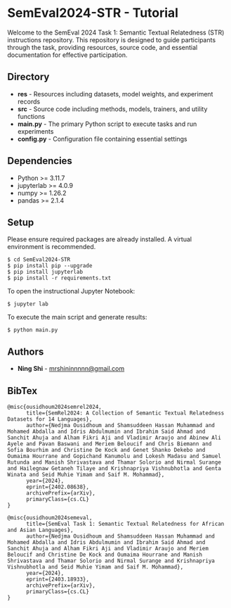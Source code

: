# SemEval2024-STR - Tutorial
Welcome to the SemEval 2024 Task 1: Semantic Textual Relatedness (STR) instructions repository. This repository is designed to guide participants through the task, providing resources, source code, and essential documentation for effective participation.

## Directory
+ **res** - Resources including datasets, model weights, and experiment records
+ **src** - Source code including methods, models, trainers, and utility functions
+ **main.py** - The primary Python script to execute tasks and run experiments
+ **config.py** - Configuration file containing essential settings

## Dependencies
+ Python >= 3.11.7
+ jupyterlab >= 4.0.9
+ numpy >= 1.26.2
+ pandas >= 2.1.4

## Setup
Please ensure required packages are already installed. A virtual environment is recommended.
```
$ cd SemEval2024-STR
$ pip install pip --upgrade
$ pip install jupyterlab
$ pip install -r requirements.txt
```
To open the instructional Jupyter Notebook:
```
$ jupyter lab
```
To execute the main script and generate results:
```
$ python main.py
```

## Authors
* **Ning Shi** - mrshininnnnn@gmail.com

## BibTex
```
@misc{ousidhoum2024semrel2024,
      title={SemRel2024: A Collection of Semantic Textual Relatedness Datasets for 14 Languages}, 
      author={Nedjma Ousidhoum and Shamsuddeen Hassan Muhammad and Mohamed Abdalla and Idris Abdulmumin and Ibrahim Said Ahmad and Sanchit Ahuja and Alham Fikri Aji and Vladimir Araujo and Abinew Ali Ayele and Pavan Baswani and Meriem Beloucif and Chris Biemann and Sofia Bourhim and Christine De Kock and Genet Shanko Dekebo and Oumaima Hourrane and Gopichand Kanumolu and Lokesh Madasu and Samuel Rutunda and Manish Shrivastava and Thamar Solorio and Nirmal Surange and Hailegnaw Getaneh Tilaye and Krishnapriya Vishnubhotla and Genta Winata and Seid Muhie Yimam and Saif M. Mohammad},
      year={2024},
      eprint={2402.08638},
      archivePrefix={arXiv},
      primaryClass={cs.CL}
}

@misc{ousidhoum2024semeval,
      title={SemEval Task 1: Semantic Textual Relatedness for African and Asian Languages}, 
      author={Nedjma Ousidhoum and Shamsuddeen Hassan Muhammad and Mohamed Abdalla and Idris Abdulmumin and Ibrahim Said Ahmad and Sanchit Ahuja and Alham Fikri Aji and Vladimir Araujo and Meriem Beloucif and Christine De Kock and Oumaima Hourrane and Manish Shrivastava and Thamar Solorio and Nirmal Surange and Krishnapriya Vishnubhotla and Seid Muhie Yimam and Saif M. Mohammad},
      year={2024},
      eprint={2403.18933},
      archivePrefix={arXiv},
      primaryClass={cs.CL}
}
```